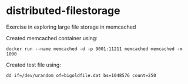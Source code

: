 # distributed-filestorage
Exercise in exploring large file storage in memcached

Created memcached container using:
```
docker run --name memcached -d -p 9001:11211 memcached memcached -m 1000
```

Created test file using:
```
dd if=/dev/urandom of=bigoldfile.dat bs=1048576 count=250
```
